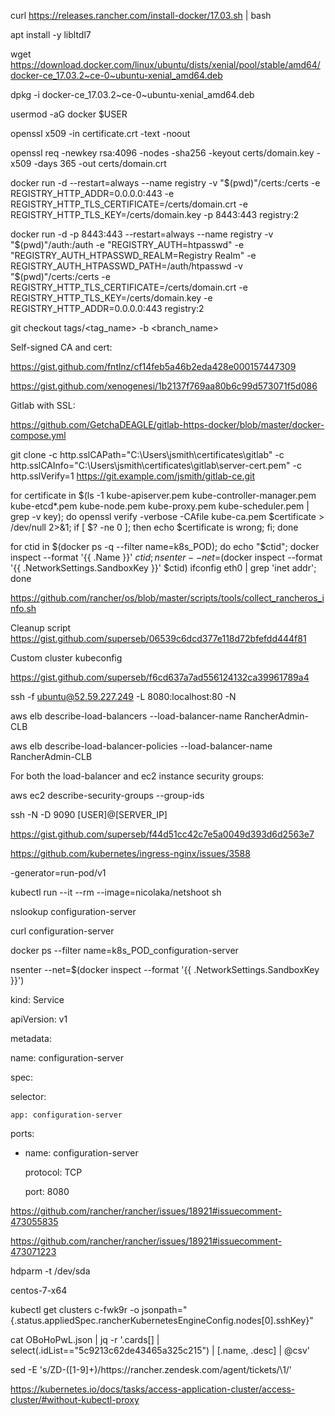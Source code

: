 curl https://releases.rancher.com/install-docker/17.03.sh | bash

apt install -y libltdl7  

wget https://download.docker.com/linux/ubuntu/dists/xenial/pool/stable/amd64/docker-ce_17.03.2~ce-0~ubuntu-xenial_amd64.deb  

dpkg -i docker-ce_17.03.2~ce-0~ubuntu-xenial_amd64.deb

usermod -aG docker $USER

openssl x509 -in certificate.crt -text -noout

openssl req -newkey rsa:4096 -nodes -sha256 -keyout certs/domain.key -x509 -days 365 -out certs/domain.crt

docker run -d --restart=always --name registry -v "$(pwd)"/certs:/certs -e REGISTRY_HTTP_ADDR=0.0.0.0:443 -e REGISTRY_HTTP_TLS_CERTIFICATE=/certs/domain.crt -e REGISTRY_HTTP_TLS_KEY=/certs/domain.key -p 8443:443 registry:2



docker run -d -p 8443:443 --restart=always   --name registry -v "$(pwd)"/auth:/auth -e "REGISTRY_AUTH=htpasswd"   -e "REGISTRY_AUTH_HTPASSWD_REALM=Registry Realm"   -e REGISTRY_AUTH_HTPASSWD_PATH=/auth/htpasswd -v "$(pwd)"/certs:/certs -e REGISTRY_HTTP_TLS_CERTIFICATE=/certs/domain.crt -e REGISTRY_HTTP_TLS_KEY=/certs/domain.key -e REGISTRY_HTTP_ADDR=0.0.0.0:443 registry:2

git checkout tags/<tag_name> -b <branch_name>

Self-signed CA and cert:

https://gist.github.com/fntlnz/cf14feb5a46b2eda428e000157447309

https://gist.github.com/xenogenesi/1b2137f769aa80b6c99d573071f5d086

Gitlab with SSL:

https://github.com/GetchaDEAGLE/gitlab-https-docker/blob/master/docker-compose.yml



git clone -c http.sslCAPath="C:\\Users\\jsmith\\certificates\\gitlab" -c http.sslCAInfo="C:\\Users\\jsmith\\certificates\\gitlab\\server-cert.pem" -c http.sslVerify=1 https://git.example.com/jsmith/gitlab-ce.git



for certificate in $(ls -1 kube-apiserver.pem kube-controller-manager.pem kube-etcd*.pem kube-node.pem kube-proxy.pem kube-scheduler.pem  | grep -v key); do openssl verify -verbose -CAfile kube-ca.pem $certificate > /dev/null 2>&1; if [ $? -ne 0 ]; then echo $certificate is wrong; fi; done



for ctid in $(docker ps -q --filter name=k8s_POD); do echo "$ctid"; docker inspect --format '{{ .Name }}' $ctid; nsenter --net=$(docker inspect --format '{{ .NetworkSettings.SandboxKey }}' $ctid) ifconfig eth0 | grep 'inet addr'; done



https://github.com/rancher/os/blob/master/scripts/tools/collect_rancheros_info.sh

Cleanup script https://gist.github.com/superseb/06539c6dcd377e118d72bfefdd444f81

Custom cluster kubeconfig

https://gist.github.com/superseb/f6cd637a7ad556124132ca39961789a4



ssh -f ubuntu@52.59.227.249 -L 8080:localhost:80 -N



aws elb describe-load-balancers --load-balancer-name RancherAdmin-CLB

aws elb describe-load-balancer-policies --load-balancer-name RancherAdmin-CLB

For both the load-balancer and ec2 instance security groups:

aws ec2 describe-security-groups --group-ids <sg id>



ssh -N -D 9090 [USER]@[SERVER_IP]

https://gist.github.com/superseb/f44d51cc42c7e5a0049d393d6d2563e7



https://github.com/kubernetes/ingress-nginx/issues/3588

-generator=run-pod/v1

kubectl run --it --rm --image=nicolaka/netshoot sh

nslookup configuration-server

curl configuration-server

docker ps --filter name=k8s_POD_configuration-server

nsenter --net=$(docker inspect <ctid> --format '{{ .NetworkSettings.SandboxKey }}')



kind: Service

apiVersion: v1

metadata:

  name: configuration-server

spec:

  selector:

    app: configuration-server

  ports:

  - name: configuration-server

    protocol: TCP

    port: 8080





https://github.com/rancher/rancher/issues/18921#issuecomment-473055835

https://github.com/rancher/rancher/issues/18921#issuecomment-473071223



hdparm -t /dev/sda

centos-7-x64

kubectl get clusters c-fwk9r -o jsonpath="{.status.appliedSpec.rancherKubernetesEngineConfig.nodes[0].sshKey}"



cat OBoHoPwL.json | jq -r '.cards[] | select(.idList=="5c9213c62de43465a325c215") | [.name, .desc] | @csv'



sed -E 's/ZD-([1-9]+)/https\:\/\/rancher\.zendesk.com\/agent\/tickets\/\1/'



https://kubernetes.io/docs/tasks/access-application-cluster/access-cluster/#without-kubectl-proxy

